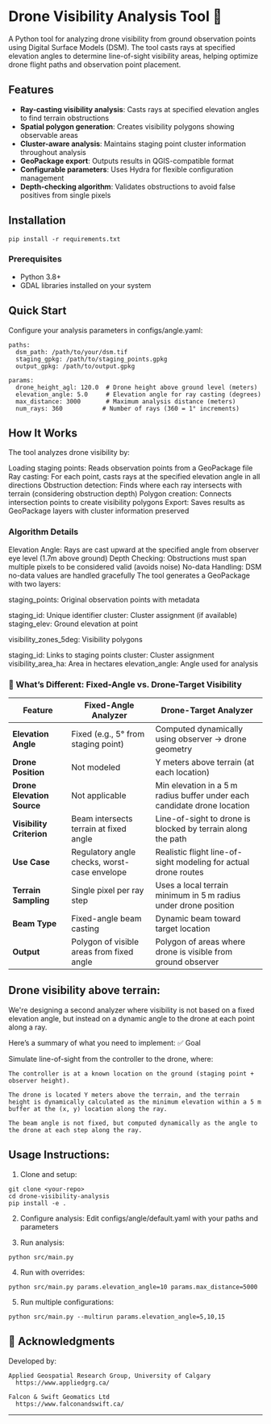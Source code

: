 # Drone Visibility Analysis Tool 🚁

A Python tool for analyzing drone visibility from ground observation points using Digital Surface Models (DSM). The tool casts rays at specified elevation angles to determine line-of-sight visibility areas, helping optimize drone flight paths and observation point placement.

## Features

- **Ray-casting visibility analysis**: Casts rays at specified elevation angles to find terrain obstructions
- **Spatial polygon generation**: Creates visibility polygons showing observable areas
- **Cluster-aware analysis**: Maintains staging point cluster information throughout analysis
- **GeoPackage export**: Outputs results in QGIS-compatible format
- **Configurable parameters**: Uses Hydra for flexible configuration management
- **Depth-checking algorithm**: Validates obstructions to avoid false positives from single pixels

## Installation

```
pip install -r requirements.txt
```

### Prerequisites
- Python 3.8+
- GDAL libraries installed on your system

## Quick Start

Configure your analysis parameters in configs/angle.yaml:

```
paths:
  dsm_path: /path/to/your/dsm.tif
  staging_gpkg: /path/to/staging_points.gpkg
  output_gpkg: /path/to/output.gpkg

params:
  drone_height_agl: 120.0  # Drone height above ground level (meters)
  elevation_angle: 5.0     # Elevation angle for ray casting (degrees)
  max_distance: 3000       # Maximum analysis distance (meters)
  num_rays: 360           # Number of rays (360 = 1° increments)
```

## How It Works
The tool analyzes drone visibility by:

Loading staging points: Reads observation points from a GeoPackage file
Ray casting: For each point, casts rays at the specified elevation angle in all directions
Obstruction detection: Finds where each ray intersects with terrain (considering obstruction depth)
Polygon creation: Connects intersection points to create visibility polygons
Export: Saves results as GeoPackage layers with cluster information preserved

### Algorithm Details

Elevation Angle: Rays are cast upward at the specified angle from observer eye level (1.7m above ground)
Depth Checking: Obstructions must span multiple pixels to be considered valid (avoids noise)
No-data Handling: DSM no-data values are handled gracefully
The tool generates a GeoPackage with two layers:

staging_points: Original observation points with metadata

staging_id: Unique identifier
cluster: Cluster assignment (if available)
staging_elev: Ground elevation at point


visibility_zones_5deg: Visibility polygons

staging_id: Links to staging points
cluster: Cluster assignment
visibility_area_ha: Area in hectares
elevation_angle: Angle used for analysis

### 📏 What’s Different: Fixed-Angle vs. Drone-Target Visibility

| Feature                    | **Fixed-Angle Analyzer**                                     | **Drone-Target Analyzer**                                                   |
|---------------------------|---------------------------------------------------------------|------------------------------------------------------------------------------|
| **Elevation Angle**       | Fixed (e.g., 5° from staging point)                           | Computed dynamically using observer → drone geometry                        |
| **Drone Position**        | Not modeled                                                   | Y meters above terrain (at each location)                                   |
| **Drone Elevation Source**| Not applicable                                                | Min elevation in a 5 m radius buffer under each candidate drone location    |
| **Visibility Criterion**  | Beam intersects terrain at fixed angle                        | Line-of-sight to drone is blocked by terrain along the path                |
| **Use Case**              | Regulatory angle checks, worst-case envelope                 | Realistic flight line-of-sight modeling for actual drone routes             |
| **Terrain Sampling**      | Single pixel per ray step                                     | Uses a local terrain minimum in 5 m radius under drone position             |
| **Beam Type**             | Fixed-angle beam casting                                      | Dynamic beam toward target location                                         |
| **Output**                | Polygon of visible areas from fixed angle                     | Polygon of areas where drone is visible from ground observer                |

## Drone visibility above terrain:
We're designing a second analyzer where visibility is not based on a fixed elevation angle, but instead on a dynamic angle to the drone at each point along a ray.

Here’s a summary of what you need to implement:
✅ Goal

Simulate line-of-sight from the controller to the drone, where:

    The controller is at a known location on the ground (staging point + observer height).

    The drone is located Y meters above the terrain, and the terrain height is dynamically calculated as the minimum elevation within a 5 m buffer at the (x, y) location along the ray.

    The beam angle is not fixed, but computed dynamically as the angle to the drone at each step along the ray.

## Usage Instructions:

1. Clone and setup:
```
git clone <your-repo>
cd drone-visibility-analysis
pip install -e .
```

2. Configure analysis:
Edit configs/angle/default.yaml with your paths and parameters

3. Run analysis:
```
python src/main.py
```

4. Run with overrides:
```
python src/main.py params.elevation_angle=10 params.max_distance=5000
```

5. Run multiple configurations:
```
python src/main.py --multirun params.elevation_angle=5,10,15
```

## 🤝 Acknowledgments

Developed by:

    Applied Geospatial Research Group, University of Calgary
      https://www.appliedgrg.ca/

    Falcon & Swift Geomatics Ltd
      https://www.falconandswift.ca/

---

